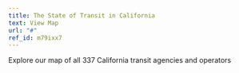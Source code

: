```yaml
---
title: The State of Transit in California
text: View Map
url: "#"
ref_id: m79ixx7
---
```

Explore our map of all 337 California transit agencies and operators